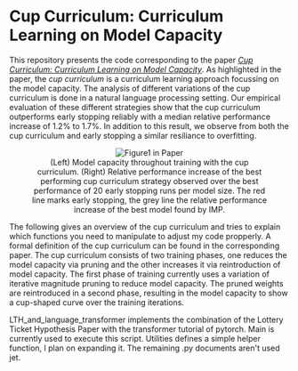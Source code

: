 # Cup Curriculum: Curriculum Learning on Model Capacity

This repository presents the code corresponding to the paper [*Cup Curriculum: Curriculum Learning on Model Capacity*](NoLinkBecauseDubbleBlindReviewInProgress).
As highlighted in the paper, the *cup curriculum* is a curriculum learning approach focussing on the model capacity.
The analysis of different variations of the cup curriculum is done in a natural language processing setting.
Our empirical evaluation of these different strategies show that the cup curriculum outperforms early stopping reliably with a median relative performance increase of 1.2% to 1.7%.
In addition to this result, we observe from both the cup curriculum and early stopping a similar resiliance to overfitting.
<figure>
  <center>
    <img src=""
         alt="Figure1 in Paper">
    <figcaption>(Left) Model capacity throughout training with the cup curriculum. (Right) Relative performance increase of the best performing cup curriculum strategy observed over the best performance of 20 early stopping runs per model size. The red line marks early stopping, the grey line the relative performance increase of the best model found by IMP.</figcaption>
  </center>
</figure>


The following gives an overview of the cup curriculum and tries to explain which functions you need to manipulate to adjust my code propperly.
A formal definition of the cup curriculum can be found in the corresponding paper.
The cup curriculum consists of two training phases, one reduces the model capacity via pruning and the other increases it via reintroduction of model capacity.
The first phase of training currently uses a variation of iterative magnitude pruning to reduce model capacity.
The pruned weights are reintroduced in a second phase, resulting in the model capacity to show a cup-shaped curve over the training iterations.

LTH_and_language_transformer implements the combination of the Lottery Ticket Hypothesis Paper with the transformer tutorial of pytorch.
Main is currently used to execute this script.
Utilities defines a simple helper function, I plan on expanding it.
The remaining .py documents aren't used jet.
